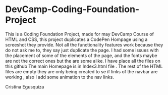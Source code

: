 # DevCamp-Coding-Foundation-Project 
This is a Coding Foundation Project, made for may DevCamp Course of HTML and CSS, this project duplicates a CodePen Hompage using a screeshot they provide.
Not all the functionality features work because they do not ask me to, they say just duplicate the page.
I had some issues with the placement of some of the elements of the page, and the fonts maybe are not the correct ones but the are some alike.
I have place all the files on this 
github 
The main Homepage is in Index3.html file . The rest of the HTML files are empty they are only being created to se if links of the navbar are working , also I add some animation to the nav links.


Cristina Egusquiza
